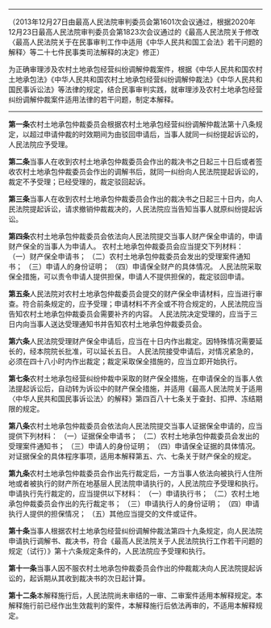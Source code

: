 ___
（2013年12月27日由最高人民法院审判委员会第1601次会议通过，根据2020年12月23日最高人民法院审判委员会第1823次会议通过的《最高人民法院关于修改〈最高人民法院关于在民事审判工作中适用《中华人民共和国工会法》若干问题的解释〉等二十七件民事类司法解释的决定》修正）

为正确审理涉及农村土地承包经营纠纷调解仲裁案件，根据《中华人民共和国农村土地承包法》《中华人民共和国农村土地承包经营纠纷调解仲裁法》《中华人民共和国民事诉讼法》等法律的规定，结合民事审判实践，就审理涉及农村土地承包经营纠纷调解仲裁案件适用法律的若干问题，制定本解释。
___

**第一条**农村土地承包仲裁委员会根据农村土地承包经营纠纷调解仲裁法第十八条规定，以超过申请仲裁的时效期间为由驳回申请后，当事人就同一纠纷提起诉讼的，人民法院应予受理。

**第二条**当事人在收到农村土地承包仲裁委员会作出的裁决书之日起三十日后或者签收农村土地承包仲裁委员会作出的调解书后，就同一纠纷向人民法院提起诉讼的，裁定不予受理；已经受理的，裁定驳回起诉。

**第三条**当事人在收到农村土地承包仲裁委员会作出的裁决书之日起三十日内，向人民法院提起诉讼，请求撤销仲裁裁决的，人民法院应当告知当事人就原纠纷提起诉讼。

**第四条**农村土地承包仲裁委员会依法向人民法院提交当事人财产保全申请的，申请财产保全的当事人为申请人。
农村土地承包仲裁委员会应当提交下列材料：
（一）财产保全申请书；
（二）农村土地承包仲裁委员会发出的受理案件通知书；
（三）申请人的身份证明；
（四）申请保全财产的具体情况。
人民法院采取保全措施，可以责令申请人提供担保，申请人不提供担保的，裁定驳回申请。

**第五条**人民法院对农村土地承包仲裁委员会提交的财产保全申请材料，应当进行审查。符合前条规定的，应予受理；申请材料不齐全或不符合规定的，人民法院应当告知农村土地承包仲裁委员会需要补齐的内容。
人民法院决定受理的，应当于三日内向当事人送达受理通知书并告知农村土地承包仲裁委员会。

**第六条**人民法院受理财产保全申请后，应当在十日内作出裁定。因特殊情况需要延长的，经本院院长批准，可以延长五日。
人民法院接受申请后，对情况紧急的，必须在四十八小时内作出裁定；裁定采取保全措施的，应当立即开始执行。

**第七条**农村土地承包经营纠纷仲裁中采取的财产保全措施，在申请保全的当事人依法提起诉讼后，自动转为诉讼中的财产保全措施，并适用《最高人民法院关于适用〈中华人民共和国民事诉讼法〉的解释》第四百八十七条关于查封、扣押、冻结期限的规定。

**第八条**农村土地承包仲裁委员会依法向人民法院提交当事人证据保全申请的，应当提供下列材料：
（一）证据保全申请书；
（二）农村土地承包仲裁委员会发出的受理案件通知书；
（三）申请人的身份证明；
（四）申请保全证据的具体情况。
对证据保全的具体程序事项，适用本解释第五、六、七条关于财产保全的规定。

**第九条**农村土地承包仲裁委员会作出先行裁定后，一方当事人依法向被执行人住所地或者被执行的财产所在地基层人民法院申请执行的，人民法院应予受理和执行。
申请执行先行裁定的，应当提供以下材料：
（一）申请执行书；
（二）农村土地承包仲裁委员会作出的先行裁定书；
（三）申请执行人的身份证明；
（四）申请执行人提供的担保情况；
（五）其他应当提交的文件或证件。

**第十条**当事人根据农村土地承包经营纠纷调解仲裁法第四十九条规定，向人民法院申请执行调解书、裁决书，符合《最高人民法院关于人民法院执行工作若干问题的规定（试行）》第十六条规定条件的，人民法院应予受理和执行。

**第十一条**当事人因不服农村土地承包仲裁委员会作出的仲裁裁决向人民法院提起诉讼的，起诉期从其收到裁决书的次日起计算。

**第十二条**本解释施行后，人民法院尚未审结的一审、二审案件适用本解释规定。本解释施行前已经作出生效裁判的案件，本解释施行后依法再审的，不适用本解释规定。